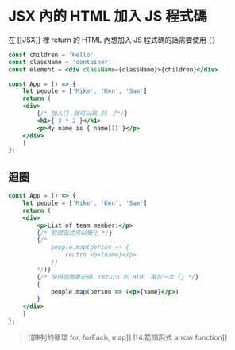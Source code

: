# JSX 內的 HTML 加入 JS 程式碼
在 [[JSX]] 裡 return 的 HTML 內想加入 JS 程式碼的話需要使用 `{}`
```jsx
const children = 'Hello'
const className = 'container'
const element = <div className={className}>{children}</div>
```
```jsx
const App = () => {
	let people = ['Mike', 'Ken', 'Sam']
	return (
	<div>
		{/* 加入{} 就可以寫 JS 了*/}
		<h1>{ 3 * 2 }</h1>
		<p>My name is { name[1] }</p>
	</div>
	)
};
```
## 迴圈
```jsx
const App = () => {
	let people = ['Mike', 'Ken', 'Sam']
	return (
	<div>
		<p>List of team member:</p>
		{/* 箭頭函式可以簡化 */}
		{/*
			people.map(person => {
				reutrn <p>{name}</p>
			})
		*/)}
		{/* 使用迴圈要記得，return 的 HTML 再包一次 {} */}
		{
			people.map(person => (<p>{name}</p>)
		}
	</div>
	)
};
```
>[[陣列的循環 for, forEach, map]]
>[[4.箭頭函式 arrow function]]